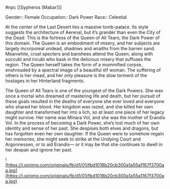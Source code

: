 #npc [[Sypheros (Mabar)]]

Gender:: Female
Occupation:: Dark Power
Race:: Celestial

At the center of the Last Desert lies a massive tomb-palace. Its style suggests the architecture of Aerenal, but it’s grander than even the City of the Dead. This is the fortress of the Queen of All Tears, the Dark Power of this domain. The Queen is an embodiment of misery, and her subjects are largely incorporeal undead, shadows and wraiths from the barren sand. Meanwhile, cruel specters and banshees attend the Queen, along with succubi and incubi who bask in the delicious misery that suffuses the region. The Queen herself takes the form of a mummified corpse, enshrouded by a spectral image of a beautiful elf woman. The suffering of others is her mead, and her only pleasure is the slow torment of the hostages in her Hinterland fragments.

The Queen of All Tears is one of the youngest of the Dark Powers. She was once a mortal who dreamed of mastering life and death, but her pursuit of these goals resulted in the deaths of everyone she ever loved and everyone who shared her blood. Her kingdom was razed, and she killed her own daughter and transformed her into a lich, so at least one piece of her legacy might survive. Her name was Minara Vol, and she was the mother of Erandis Vol. In the process of becoming a Dark Power, she’s lost much of her own identity and sense of her past. She despises both elves and dragons, but has forgotten even her own daughter. If the Queen were to somehow regain her memories, she might seek to strike at the Undying Court and Argonnessen, or to aid Erandis— or it may be that she continues to dwell in her despair and ignore her past.

![https://i.pinimg.com/originals/fb/d1/01/fbd1018b20cb300a1a55a1167f3700aa.jpg](https://i.pinimg.com/originals/fb/d1/01/fbd1018b20cb300a1a55a1167f3700aa.jpg)